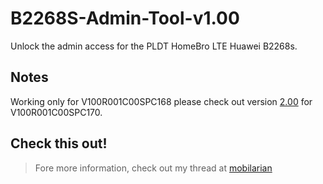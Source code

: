 # B2268S-Admin-Tool-v1.00
Unlock the admin access for the PLDT HomeBro LTE Huawei B2268s.


## Notes
Working only for V100R001C00SPC168 please check out version [2.00](https://github.com/reedleoneil/B2268S-Admin-Tool-v2.00) for V100R001C00SPC170.


## Check this out!
>Fore more information, check out my thread at [mobilarian](http://www.mobilarian.com/showthread.php?t=1313223)
